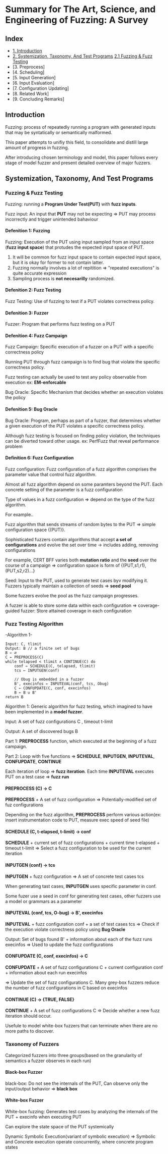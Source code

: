 # Summary for The Art, Science, and Engineering of Fuzzing: A Survey

## Index
- [1. Introduction](#introduction)
- [2. Systemization, Taxonomy, And Test Programs](#systemization-taxonomy-and-test-programs)
    [2.1 Fuzzing & Fuzz Testing](#fuzzing--fuzz-testing)
- [3. Preprocess]
- [4. Scheduling]
- [5. Input Generation]
- [6. Input Evaluation]
- [7. Configuration Updating]
- [8. Related Work]
- [9. Concluding Remarks]

## Introduction
Fuzzing: process of repeatedly running a program with generated inputs that may be syntatically or semantically malformed. <br>

This paper attempts to unifiy this field, to consolidate and distill large amount of progress in fuzzing. <br>

After introducing chosen terminology and model, this paper follows every stage of model fuzzer and present detailed overview of major fuzzers. <br>

## Systemization, Taxonomy, And Test Programs

### Fuzzing & Fuzz Testing
Fuzzing: running a **Program Under Test(PUT)** with **fuzz inputs**. <br>

Fuzz input: An input that **PUT** may not be expecting => PUT may process incorrectly and trigger unintended bahaviour

#### Defenition 1: Fuzzing
Fuzzing: Execution of the PUT using input sampled from an input space (**fuzz input space**) that protudes the expected input space of PUT. <br>

1. It will be common for fuzz input space to contain expected input space, but it is okay for former to not contain latter. <br>
2. Fuzzing normally involves a lot of repitition => "repeated executions" is quite accurate expression <br>
3. Sampling process is **not necesarilly** randomized. <br>

#### Defenition 2: Fuzz Testing
Fuzz Testing: Use of fuzzing to test if a PUT violates correctness policy. 

#### Defenition 3: Fuzzer
Fuzzer: Program that performs fuzz testing on a PUT

#### Defenition 4: Fuzz Campaign
Fuzz Campaign: Specific execution of a fuzzer on a PUT with a specific correctness policy <br>

Running PUT through fuzz campaign is to find bug that violate the specific correctness policy. <br>

Fuzz testing can actually be used to test any policy observable from execution ex: **EM-enforcable** <br>

Bug Oracle: Specific Mechanism that decides whether an execution violates the policy

#### Defenition 5: Bug Oracle
Bug Oracle: Program, perhaps as part of a fuzzer, that determines whether a given execution of the PUT violates a specific correctness policy. <br>

Although fuzz testing is focused on finding policy violation, the techniques can be diverted toward other usage. ex: PerfFuzz that reveal performance problem 

#### Definition 6: Fuzz Configuration
Fuzz configuration: Fuzz configuration of a fuzz algorithm comprises the parameter value that control fuzz algorithm. <br>

Almost all fuzz algorithm depend on some paramters beyond the PUT. Each concrete setting of the parameter is a fuzz configuration <br>

Type of values in a fuzz configuration => depend on the type of the fuzz algorithm. <br>

For example.. <br>

Fuzz algorithm that sends streams of random bytes to the PUT => simple configuration space {(PUT)}. <br>

Sophisticated fuzzers contain algorithms that accept **a set of configurations** and evolve the set over time -> includes adding, removing configurations <br>

For example, CERT BFF varies both **mutation ratio** and the **seed** over the course of a campaign => configuration space is form of {(PUT,s1,r1),(PUT,s2,r2)...} <br>

Seed: Input to the PUT, used to generate test cases byv modifying it. Fuzzers typically maintain a collection of seeds => **seed pool** <br>

Some fuzzers evolve the pool as the fuzz campaign progresses. <br>

A fuzzer is able to store some data within each configuration => coverage-guided fuzzer: Store attained coverage in each configuration 

### Fuzz Testing Algorithm
-Algorithm 1-
```
Input: C, tlimit
Output: B // a finite set of bugs
B ← ∅
C ← PREPROCESS(C)
while telapsed < tlimit ∧ CONTINUE(C) do
	conf ← SCHEDULE(C, telapsed, tlimit)
	tcs ← INPUTGEN(conf)

	// Obug is embedded in a fuzzer
	B', execinfos ← INPUTEVAL(conf, tcs, Obug)
	C ← CONFUPDATE(C, conf, execinfos)
	B ← B ∪ B'
return B
```
Algorithm 1: Generic algorithm for fuzz testing, which imagined to have been implemented in a **model fuzzer**. <br>

Input: A set of fuzz configurations C , timeout t-limit <br>

Output: A set of discovered bugs B <br>

Part 1: **PREPROCESS** function, which executed at the beginning of a fuzz campaign. <br>

Part 2: Loop with five functions => **SCHEDULE**, **INPUTGEN**, **INPUTEVAL**, **CONFUPDATE**, **CONTINUE** <br>

Each iteration of loop => **fuzz iteration**. Each time **INPUTEVAL** executes PUT on a test case => **fuzz run** <br>

#### PREPROCESS (C) -> C
**PREPROCESS** + A set of fuzz configuration => Potentially-modified set of fuz configurations <br>

Depending on the fuzz algorithm, **PREPROCESS** perform various action(ex: insert instrumentation code to PUT, measure exec speed of seed file)

#### SCHEDULE (C, t-elapsed, t-limit) -> conf
**SCHEDULE** + current set of fuzz configurations + current time t-elapsed + timeout t-limit => Select a fuzz configuration to be used for the current iteration

#### INPUTGEN (conf) -> tcs
**INPUTGEN** + fuzz configuration => A set of concrete test cases tcs <br>

When generating tast cases, **INPUTGEN** uses specific parameter in conf. <br>

Some fuzer use a seed in conf for generating test cases, other fuzzers use a model or grammars as a parameter 

#### INPUTEVAL (conf, tcs, O-bug) -> B', execinfos
**INPUTEVAL** + fuzz configuration conf + a set of test cases tcs => Check if the execution violate correctness policy using **Bug Oracle** <br>

Output: Set of bugs found B' + information about each of the fuzz runs execinfos => Used to update the fuzz configurations 

#### CONFUPDATE (C, conf, execinfos) -> C
**CONFUPDATE** + A set of fuzz configurations C + current configuration conf + information about each run execinfos <br>

=> Update the set of fuzz configurations C. Many grey-box fuzzers reduce the number of fuzz configurations in C based on execinfos

#### CONTINUE (C) -> {TRUE, FALSE}
**CONTINUE** + A set of fuzz configurations C => Decide whether a new fuzz iteration should occur. <br>

Usefule to model white-box fuzzers that can terminate when there are no more paths to discover. 

### Taxonomy of Fuzzers
Categorized fuzzers into three groups(based on the granularity of semantics a fuzzer observes in each run) <br>

#### Black-box Fuzzer
black-box: Do not see the internals of the PUT, Can observe only the input/output behavior => **black box** <br>

#### White-box Fuzzer
White-box fuzzing: Generates test cases by analyzing the internals of the PUT + execinfo when executing PUT <br>

Can explore the state space of the PUT systemically <br>

Dynamic Symbolic Execution(variant of symbolic execution) => Symbolic and Concrete execution operate concurrently, where concrete program states